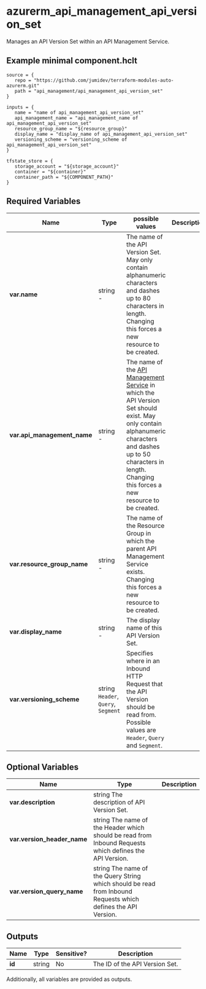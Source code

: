 # azurerm_api_management_api_version_set

Manages an API Version Set within an API Management Service.

## Example minimal component.hclt

```hcl
source = {
   repo = "https://github.com/jumidev/terraform-modules-auto-azurerm.git" 
   path = "api_management/api_management_api_version_set" 
}

inputs = {
   name = "name of api_management_api_version_set" 
   api_management_name = "api_management_name of api_management_api_version_set" 
   resource_group_name = "${resource_group}" 
   display_name = "display_name of api_management_api_version_set" 
   versioning_scheme = "versioning_scheme of api_management_api_version_set" 
}

tfstate_store = {
   storage_account = "${storage_account}" 
   container = "${container}" 
   container_path = "${COMPONENT_PATH}" 
}

```

## Required Variables

| Name | Type |  possible values |  Description |
| ---- | --------- |  ----------- | ----------- |
| **var.name** | string  -  |  The name of the API Version Set. May only contain alphanumeric characters and dashes up to 80 characters in length. Changing this forces a new resource to be created. | 
| **var.api_management_name** | string  -  |  The name of the [API Management Service](api_management.html) in which the API Version Set should exist. May only contain alphanumeric characters and dashes up to 50 characters in length. Changing this forces a new resource to be created. | 
| **var.resource_group_name** | string  -  |  The name of the Resource Group in which the parent API Management Service exists. Changing this forces a new resource to be created. | 
| **var.display_name** | string  -  |  The display name of this API Version Set. | 
| **var.versioning_scheme** | string  `Header`, `Query`, `Segment`  |  Specifies where in an Inbound HTTP Request that the API Version should be read from. Possible values are `Header`, `Query` and `Segment`. | 

## Optional Variables

| Name | Type |  Description |
| ---- | --------- |  ----------- |
| **var.description** | string  The description of API Version Set. | 
| **var.version_header_name** | string  The name of the Header which should be read from Inbound Requests which defines the API Version. | 
| **var.version_query_name** | string  The name of the Query String which should be read from Inbound Requests which defines the API Version. | 



## Outputs

| Name | Type | Sensitive? | Description |
| ---- | ---- | --------- | --------- |
| **id** | string | No  | The ID of the API Version Set. | 

Additionally, all variables are provided as outputs.
